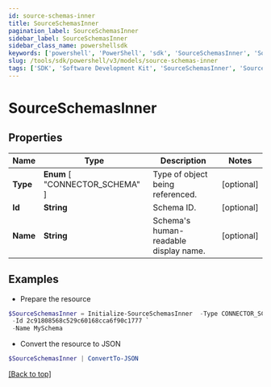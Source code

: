 ```yaml
---
id: source-schemas-inner
title: SourceSchemasInner
pagination_label: SourceSchemasInner
sidebar_label: SourceSchemasInner
sidebar_class_name: powershellsdk
keywords: ['powershell', 'PowerShell', 'sdk', 'SourceSchemasInner', 'SourceSchemasInner'] 
slug: /tools/sdk/powershell/v3/models/source-schemas-inner
tags: ['SDK', 'Software Development Kit', 'SourceSchemasInner', 'SourceSchemasInner']
---
```



# SourceSchemasInner

## Properties

Name | Type | Description | Notes
------------ | ------------- | ------------- | -------------
**Type** |  **Enum** [  "CONNECTOR_SCHEMA" ] | Type of object being referenced. | [optional] 
**Id** | **String** | Schema ID. | [optional] 
**Name** | **String** | Schema's human-readable display name. | [optional] 

## Examples

- Prepare the resource
```powershell
$SourceSchemasInner = Initialize-SourceSchemasInner  -Type CONNECTOR_SCHEMA `
 -Id 2c91808568c529c60168cca6f90c1777 `
 -Name MySchema
```

- Convert the resource to JSON
```powershell
$SourceSchemasInner | ConvertTo-JSON
```


[[Back to top]](#) 


